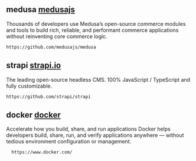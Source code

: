 ## medusa [medusajs](https://github.com/medusajs/medusa)
 Thousands of developers use Medusa’s open-source commerce modules and tools to build rich, reliable, and performant commerce applications without reinventing core commerce logic.

```sh
https://github.com/medusajs/medusa
```

## strapi [strapi.io](https://strapi.io/)
The leading open-source headless CMS.
100% JavaScript / TypeScript and fully customizable.

```sh
https://github.com/strapi/strapi
```

## docker [docker](https://www.docker.com/)
Accelerate how you build, share, and run applications
Docker helps developers build, share, run, and verify applications anywhere — without tedious environment configuration or management.
```sh
  https://www.docker.com/
```
